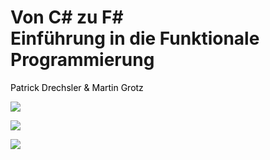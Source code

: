 <h1>Von C# zu F#<br/>Einführung in die Funktionale Programmierung</h1>

Patrick Drechsler & Martin Grotz

<img
  class="absolute top-20 left-10 w-xs"
  src="/images/mat-standard-rgb.png"
/>

<img
  class="absolute top-0 right-0 h-full"
  src="/images/triangles.png"
/>


<img
  class="absolute bottom-10 right-50 w-50"
  src="/images/logo-magdeburger-devdays-2023.png"
/>

<style>
.slidev-layout.cover h1 {
    font-family: Inter;
    background-image: none;
    color: black;
    padding-left: 0;
    font-size: 40px;
    margin-top:50px;
}
p {
    color: black;
}
</style>
